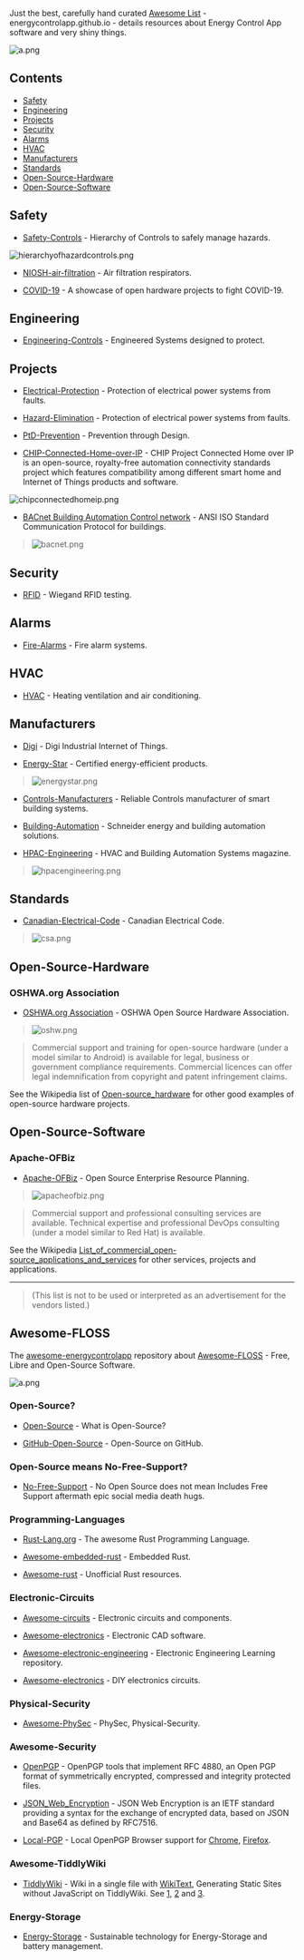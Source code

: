 <META NAME="ROBOTS" CONTENT="NOINDEX, NOFOLLOW">

Just the best, carefully hand curated [Awesome List](https://github.com/topics/awesome) - energycontrolapp.github.io - details resources about Energy Control App software and very shiny things.

![a.png](a.png)

<!-- omit in toc -->
## Contents
- [Safety](#safety)
- [Engineering](#engineering)
- [Projects](#projects)
- [Security](#security)
- [Alarms](#alarms)
- [HVAC](#hvac)
- [Manufacturers](#manufacturers)
- [Standards](#standards)
- [Open-Source-Hardware](#open-source-hardware)
- [Open-Source-Software](#open-source-software)

## Safety

- [Safety-Controls](https://en.m.wikipedia.org/wiki/Hierarchy_of_hazard_controls) - Hierarchy of Controls to safely manage hazards.

![hierarchyofhazardcontrols.png](hierarchyofhazardcontrols.png)

- [NIOSH-air-filtration](https://en.m.wikipedia.org/wiki/NIOSH_air_filtration_rating) - Air filtration respirators.
  
- [COVID-19](https://n-o-d-e.net/covid.html) - A showcase of open hardware projects to fight COVID-19.

## Engineering

- [Engineering-Controls](https://en.m.wikipedia.org/wiki/Engineering_controls) - Engineered Systems designed to protect.

## Projects

- [Electrical-Protection](https://en.m.wikipedia.org/wiki/Power_system_protection) - Protection of electrical power systems from faults.

- [Hazard-Elimination](https://en.m.wikipedia.org/wiki/Hazard_elimination) - Protection of electrical power systems from faults.

- [PtD-Prevention](https://en.m.wikipedia.org/wiki/Prevention_through_design) - Prevention through Design.
  
- [CHIP-Connected-Home-over-IP](
https://en.m.wikipedia.org/wiki/Connected_Home_over_IP) - CHIP Project Connected Home over IP is an open-source, royalty-free  automation connectivity standards project which features compatibility among different smart home and Internet of Things products and software.

![chipconnectedhomeip.png](chipconnectedhomeip.png)

- [BACnet Building Automation Control network](http://www.bacnet.org) - ANSI ISO Standard Communication Protocol for buildings.

> ![bacnet.png](bacnet.png)

## Security

- [RFID](https://github.com/rfidtool/ESP-RFID-Tool) - Wiegand RFID testing.

## Alarms

- [Fire-Alarms](https://en.m.wikipedia.org/wiki/Fire_alarm_system) - Fire alarm systems.

## HVAC

- [HVAC](https://en.m.wikipedia.org/wiki/Heating,_ventilation,_and_air_conditioning) - Heating ventilation and air conditioning.

## Manufacturers

- [Digi](https://en.m.wikipedia.org/wiki/Digi_International) - Digi Industrial Internet of Things.

- [Energy-Star](https://en.m.wikipedia.org/wiki/Energy_Star) - Certified energy-efficient products.

> ![energystar.png](energystar.png)

- [Controls-Manufacturers](https://sunbeltcontrols.com/products/building-automation/reliable-controls) - Reliable Controls manufacturer of smart building systems.

- [Building-Automation](https://en.m.wikipedia.org/wiki/Schneider_Electric) - Schneider energy and building automation solutions.

- [HPAC-Engineering](https://www.hpac.com/magazine) - HVAC and Building Automation Systems magazine.

> ![hpacengineering.png](hpacengineering.png)

## Standards

- [Canadian-Electrical-Code](https://en.m.wikipedia.org/wiki/Canadian_Electrical_Code) - Canadian Electrical Code.

> ![csa.png](csa.png)

## Open-Source-Hardware

<!-- omit in toc -->
### OSHWA.org Association

- [OSHWA.org Association](https://www.oshwa.org/) - OSHWA Open Source Hardware Association.

> ![oshw.png](oshw.png)

> Commercial support and training for open-source hardware (under a model similar to Android) is available for legal, business or government compliance requirements. Commercial licences can offer legal indemnification from copyright and patent infringement claims.

See the Wikipedia list of [Open-source_hardware](https://en.m.wikipedia.org/wiki/Open-source_hardware) for other good examples of open-source hardware projects.

## Open-Source-Software

<!-- omit in toc -->
### Apache-OFBiz

- [Apache-OFBiz](https://ofbiz.apache.org) - Open Source Enterprise Resource Planning.

> ![apacheofbiz.png](apacheofbiz.png)

> Commercial support and professional consulting services are available. Technical expertise and professional DevOps consulting (under a model similar to Red Hat) is available.

See the Wikipedia [List_of_commercial_open-source_applications_and_services](https://en.m.wikipedia.org/wiki/List_of_commercial_open-source_applications_and_services) for other services, projects and applications.

----

<META NAME="ROBOTS" CONTENT="NOINDEX, NOFOLLOW">

> (This list is not to be used or interpreted as an advertisement for the vendors listed.)

<!-- omit in toc -->
## Awesome-FLOSS

The [awesome-energycontrolapp](https://github.com/energycontrolapp/awesome-energycontrolapp) repository about [Awesome-FLOSS](https://github.com/sindresorhus/awesome) - Free, Libre and Open-Source Software.

![a.png](a.png)

<!-- omit in toc -->
### Open-Source?

- [Open-Source](https://en.m.wikipedia.org/wiki/Open-source_software) - What is Open-Source?

- [GitHub-Open-Source](https://github.com/open-source) - Open-Source on GitHub.

<!-- omit in toc -->
### Open-Source means No-Free-Support?

 - [No-Free-Support](https://raccoon.onyxbits.de/blog/reactions-bugreport-free-support/) - No Open Source does not mean Includes Free Support aftermath epic social media death hugs.

<!-- omit in toc -->
### Programming-Languages

- [Rust-Lang.org](https://www.rust-lang.org/) - The awesome Rust Programming Language.

- [Awesome-embedded-rust](https://github.com/rust-embedded/awesome-embedded-rust) - Embedded Rust.

- [Awesome-rust](https://github.com/rust-unofficial/awesome-rust) - Unofficial Rust resources.

<!-- omit in toc -->
### Electronic-Circuits

- [Awesome-circuits](https://github.com/Xndr7/awesome-circuits) - Electronic circuits and components.

- [Awesome-electronics](https://github.com/kitspace/awesome-electronics) - Electronic CAD software.

- [Awesome-electronic-engineering](https://github.com/SergioGasquez/awesome-electronic-engineering) - Electronic Engineering Learning repository.

- [Awesome-electronics](https://github.com/techgaun/awesome-electronics) - DIY electronics circuits.

<!-- omit in toc -->
### Physical-Security

- [Awesome-PhySec](https://github.com/l373/Awesome-PhySec) - PhySec, Physical-Security.

<!-- omit in toc -->
### Awesome-Security

- [OpenPGP](https://github.com/topics/openpgp) - OpenPGP tools that implement RFC 4880, an Open PGP format of symmetrically encrypted, compressed and integrity protected files.

- [JSON_Web_Encryption](https://en.wikipedia.org/wiki/JSON_Web_Encryption) - JSON Web Encryption is an IETF standard providing a syntax for the exchange of encrypted data, based on JSON and Base64 as defined by RFC7516.

- [Local-PGP](https://github.com/x0th/Local-PGP) - Local OpenPGP Browser support for [Chrome](https://chrome.google.com/webstore/detail/local-pgp-browser-encrypt/hlcbdlnnolgaenfoddgdlmgjflcapbba), [Firefox](https://addons.mozilla.org/addon/local-pgp/).

<!-- omit in toc -->
### Awesome-TiddlyWiki

- [TiddlyWiki](https://tiddlywiki.com/) - Wiki in a single file with [WikiText](https://tiddlywiki.com/static/WikiText.html), Generating Static Sites without JavaScript on TiddlyWiki. See [1](https://tiddlywiki.com/static.html), [2](https://nesslabs.com/tiddlywiki-static-website-generator) and [3](https://boffosocko.com/2020/04/04/self-hosting-tiddlywiki-with-github-pages/).

<!-- omit in toc -->
### Energy-Storage

- [Energy-Storage](https://github.com/protontypes/open-sustainable-technology) - Sustainable technology for Energy-Storage and battery management.

